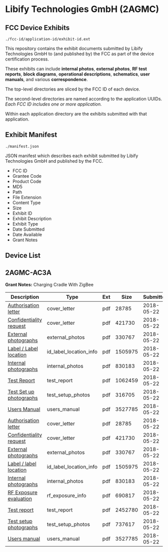 # Libify Technologies GmbH (2AGMC)
## FCC Device Exhibits

```
./fcc-id/application-id/exhibit-id.ext
```

This repository contains the exhibit documents submitted by Libify Technologies GmbH to (and published by) the FCC as part of the device certification process.

These exhibits can include **internal photos**, **external photos**, **RF test reports**, **block diagrams**, **operational descriptions**, **schematics**, **user manuals**, and various **correspondence**.

The top-level directories are sliced by the FCC ID of each device.

The second-level directories are named according to the application UUIDs. *Each FCC ID includes one or more application.*

Within each application directory are the exhibits submitted with that application. 

## Exhibit Manifest

```
./manifest.json
```

JSON manifest which describes each exhibit submitted by Libify Technologies GmbH and published by the FCC.

- FCC ID
- Grantee Code
- Product Code
- MD5
- Path
- File Extension
- Content Type
- Size
- Exhibit ID
- Exhibit Description
- Exhibit Type
- Date Submitted
- Date Available
- Grant Notes

## Device List
## 2AGMC-AC3A
**Grant Notes:** Charging Cradle With ZigBee

| Description | Type | Ext | Size | Submitted | Available |
| ----------- | ---- | --- | ---- | --------- | --------- |
| [Authorisation letter](2AGMC-AC3A/e3e8a27abdca6c18d22ab48123993d0e/3860247.pdf) | cover_letter | pdf | 28785 | 2018-05-22 | 2018-05-24 |
| [Confidentiality request](2AGMC-AC3A/e3e8a27abdca6c18d22ab48123993d0e/3860248.pdf) | cover_letter | pdf | 421730 | 2018-05-22 | 2018-05-24 |
| [External photographs](2AGMC-AC3A/e3e8a27abdca6c18d22ab48123993d0e/3860250.pdf) | external_photos | pdf | 330767 | 2018-05-22 | 2018-05-24 |
| [Label / Label location](2AGMC-AC3A/e3e8a27abdca6c18d22ab48123993d0e/3860251.pdf) | id_label_location_info | pdf | 1505975 | 2018-05-22 | 2018-05-24 |
| [Internal photographs](2AGMC-AC3A/e3e8a27abdca6c18d22ab48123993d0e/3860252.pdf) | internal_photos | pdf | 830183 | 2018-05-22 | 2018-05-24 |
| [Test Report](2AGMC-AC3A/e3e8a27abdca6c18d22ab48123993d0e/3860325.pdf) | test_report | pdf | 1062459 | 2018-05-22 | 2018-05-24 |
| [Test Set up photographs](2AGMC-AC3A/e3e8a27abdca6c18d22ab48123993d0e/3860326.pdf) | test_setup_photos | pdf | 316705 | 2018-05-22 | 2018-05-24 |
| [Users Manual](2AGMC-AC3A/e3e8a27abdca6c18d22ab48123993d0e/3860282.pdf) | users_manual | pdf | 3527785 | 2018-05-22 | 2018-05-24 |
| [Authorisation letter](2AGMC-AC3A/c26c66e1fb5e052ec74f2dc57e923406/3860247.pdf) | cover_letter | pdf | 28785 | 2018-05-22 | 2018-05-24 |
| [Confidentiality request](2AGMC-AC3A/c26c66e1fb5e052ec74f2dc57e923406/3860248.pdf) | cover_letter | pdf | 421730 | 2018-05-22 | 2018-05-24 |
| [External photographs](2AGMC-AC3A/c26c66e1fb5e052ec74f2dc57e923406/3860250.pdf) | external_photos | pdf | 330767 | 2018-05-22 | 2018-05-24 |
| [Label / label location](2AGMC-AC3A/c26c66e1fb5e052ec74f2dc57e923406/3860251.pdf) | id_label_location_info | pdf | 1505975 | 2018-05-22 | 2018-05-24 |
| [Internal photographs](2AGMC-AC3A/c26c66e1fb5e052ec74f2dc57e923406/3860252.pdf) | internal_photos | pdf | 830183 | 2018-05-22 | 2018-05-24 |
| [RF Exposure evaluation](2AGMC-AC3A/c26c66e1fb5e052ec74f2dc57e923406/3860259.pdf) | rf_exposure_info | pdf | 690817 | 2018-05-22 | 2018-05-24 |
| [Test report](2AGMC-AC3A/c26c66e1fb5e052ec74f2dc57e923406/3860257.pdf) | test_report | pdf | 2452780 | 2018-05-22 | 2018-05-24 |
| [Test setup photographs](2AGMC-AC3A/c26c66e1fb5e052ec74f2dc57e923406/3860258.pdf) | test_setup_photos | pdf | 737617 | 2018-05-22 | 2018-05-24 |
| [Users manual](2AGMC-AC3A/c26c66e1fb5e052ec74f2dc57e923406/3860282.pdf) | users_manual | pdf | 3527785 | 2018-05-22 | 2018-05-24 |
